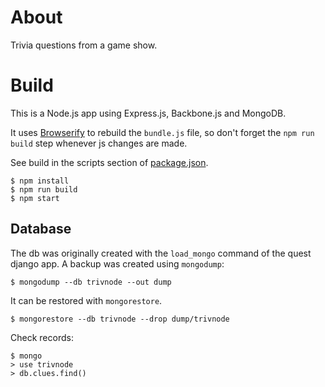 # About

Trivia questions from a game show. 

# Build

This is a Node.js app using Express.js, Backbone.js and MongoDB.

It uses [Browserify](http://browserify.org/) to rebuild the `bundle.js` file, 
so don't forget the `npm run build` step whenever js changes are made. 

See build in the scripts section of [package.json](package.json). 

    $ npm install
    $ npm run build
    $ npm start


## Database
The db was originally created with the `load_mongo` command of the quest django app.
A backup was created using `mongodump`:

    $ mongodump --db trivnode --out dump    
 
It can be restored with `mongorestore`.

    $ mongorestore --db trivnode --drop dump/trivnode
    
Check records:

    $ mongo
    > use trivnode
    > db.clues.find()
